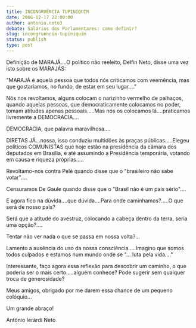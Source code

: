 ```yaml
---
title: INCONGRUÊNCIA TUPINIQUIM
date: 2006-12-17 22:00:00
author: antonio.neto3
debate: Salários dos Parlamentares: como definir?
slug: incongruencia-tupiniquim
status: publish 
type: post
---
```


Definição de MARAJÁ....O político não reeleito, Delfin Neto, disse uma vez isto sobre os MARAJÁS:  

"MARAJÁ é aquela pessoa que todos nós criticamos com veemência, mas que gostaríamos, no fundo, de estar em seu lugar...."  

Nós nos revoltamos, alguns colocam o narizinho vermelho de palhaços, quando aquelas pessoas, que democraticamente colocamos no poder, tomam atitudes apenas pessoais.....Mas nós os colocamos lá....praticamos livremente a DEMOCRACIA....  

DEMOCRACIA, que palavra maravilhosa....  

DIRETAS JÁ...nossa, isso conduziu multidões às praças públicas.....Elegeu políticos COMUNISTAS que hoje estão na presidência da câmara dos deputados em Brasília, e até assumindo a Presidência temporária, votando em causa e riqueza próprias.....  

Revoltamo-nos contra Pelé quando disse que o "brasileiro não sabe votar"....  

Censuramos De Gaule quando disse que o "Brasil não é um país sério"....  

E agora fico na dúvida....que dúvida....Para onde caminhamos?.....O que será de nosso país?  

Será que a atitude do avestruz, colocando a cabeça dentro da terra, seria uma opção?....  

Tentar não ver nada o que se passa em nossa volta?...  

Lamento a ausência do uso da nossa consciência.....Imagino que somos todos culpados e estamos num mundo onde se "... luta pela vida...."  

Interessante, faço agora essa reflexão para descobrir um caminho, o que poderia ser o mais certo.....alguém conhece? Pode sugerir sem qualquer troca de generosidade?  

Meus amigos, obrigado por me darem essa chance de um pequeno colóquio...  

Um grande abraço!  

Antônio Ierárdi Neto
